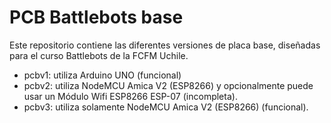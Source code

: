 # PCB Battlebots base

Este repositorio contiene las diferentes versiones de placa base, diseñadas para el curso Battlebots de la FCFM Uchile.

- pcbv1: utiliza Arduino UNO (funcional)
- pcbv2: utiliza NodeMCU Amica V2 (ESP8266) y opcionalmente puede usar un Módulo Wifi ESP8266 ESP-07 (incompleta).
- pcbv3: utiliza solamente NodeMCU Amica V2 (ESP8266) (funcional).
